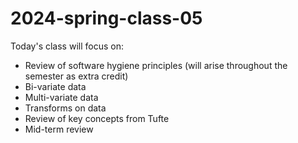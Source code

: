 # 2024-spring-class-05

Today's class will focus on:

* Review of software hygiene principles (will arise throughout the semester as extra credit)
* Bi-variate data
* Multi-variate data
* Transforms on data
* Review of key concepts from Tufte
* Mid-term review
